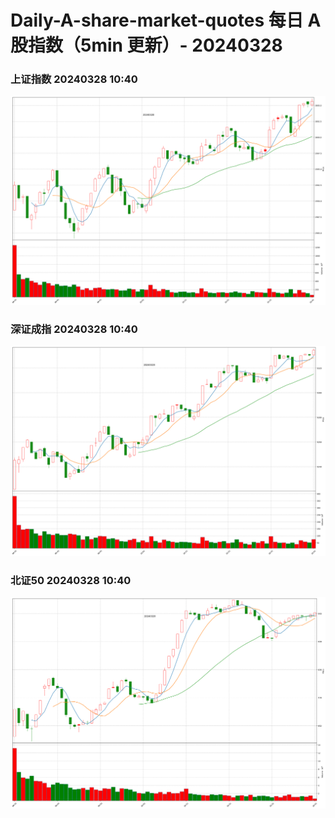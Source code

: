 
# Daily-A-share-market-quotes 每日 A 股指数（5min 更新）- 20240328

### 上证指数 20240328 10:40
![](./fig/2024/3/20240328-sh000001.png)

### 深证成指 20240328 10:40
![](./fig/2024/3/20240328-sz399001.png)

### 北证50 20240328 10:40
![](./fig/2024/3/20240328-bj899050.png)
